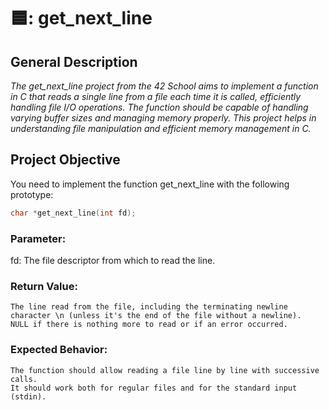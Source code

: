# 🟦: get_next_line

## **General Description**

*The get_next_line project from the 42 School aims to implement a function in C that reads a single line from a file each time it is called, efficiently handling file I/O operations. The function should be capable of handling varying buffer sizes and managing memory properly. This project helps in understanding file manipulation and efficient memory management in C.*

## **Project Objective**

You need to implement the function get_next_line with the following prototype: </br>
``` c
char *get_next_line(int fd);
```
### **Parameter:**

   fd: The file descriptor from which to read the line.

### **Return Value:**

    The line read from the file, including the terminating newline character \n (unless it's the end of the file without a newline).
    NULL if there is nothing more to read or if an error occurred.

### **Expected Behavior:**

    The function should allow reading a file line by line with successive calls.
    It should work both for regular files and for the standard input (stdin).
